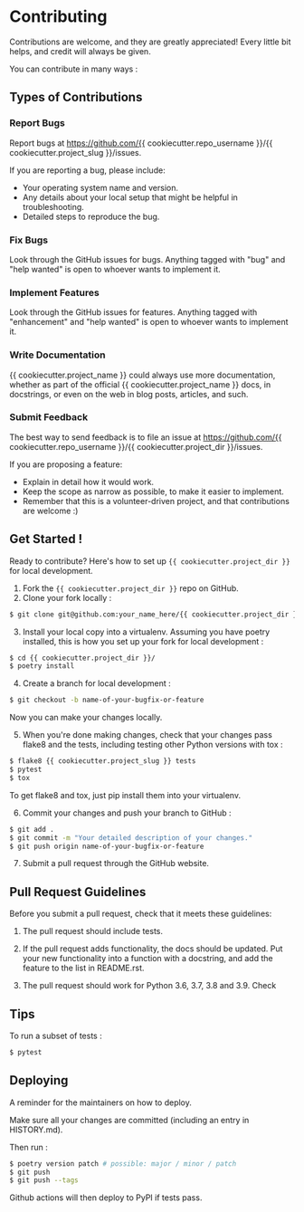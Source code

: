 # Contributing

Contributions are welcome, and they are greatly appreciated! Every little bit helps, and credit will always be given.

You can contribute in many ways :

## Types of Contributions

### Report Bugs

Report bugs at https://github.com/{{ cookiecutter.repo_username }}/{{ cookiecutter.project_slug }}/issues.

If you are reporting a bug, please include:

- Your operating system name and version.
- Any details about your local setup that might be helpful in troubleshooting.
- Detailed steps to reproduce the bug.

### Fix Bugs

Look through the GitHub issues for bugs. Anything tagged with "bug" and "help wanted" is open to whoever wants to implement it.

### Implement Features

Look through the GitHub issues for features. Anything tagged with "enhancement" and "help wanted" is open to whoever wants to implement it.

### Write Documentation

{{ cookiecutter.project_name }} could always use more documentation, whether as part of the official {{ cookiecutter.project_name }} docs, in docstrings, or even on the web in blog posts, articles, and such.

### Submit Feedback

The best way to send feedback is to file an issue at https://github.com/{{ cookiecutter.repo_username }}/{{ cookiecutter.project_dir }}/issues.

If you are proposing a feature:

- Explain in detail how it would work.
- Keep the scope as narrow as possible, to make it easier to implement.
- Remember that this is a volunteer-driven project, and that contributions are welcome :)

## Get Started !

Ready to contribute? Here's how to set up `{{ cookiecutter.project_dir }}` for local development.

1. Fork the `{{ cookiecutter.project_dir }}` repo on GitHub.
2. Clone your fork locally :

```bash
$ git clone git@github.com:your_name_here/{{ cookiecutter.project_dir }}.git
```

3. Install your local copy into a virtualenv. Assuming you have poetry installed, this is how you set up your fork for local development :

```bash
$ cd {{ cookiecutter.project_dir }}/
$ poetry install
```

4. Create a branch for local development :

```bash
$ git checkout -b name-of-your-bugfix-or-feature
```

Now you can make your changes locally.

5. When you're done making changes, check that your changes pass flake8 and the tests, including testing other Python versions with tox :

```bash
$ flake8 {{ cookiecutter.project_slug }} tests
$ pytest
$ tox
```

To get flake8 and tox, just pip install them into your virtualenv.

6. Commit your changes and push your branch to GitHub :

```bash
$ git add .
$ git commit -m "Your detailed description of your changes."
$ git push origin name-of-your-bugfix-or-feature
```

7. Submit a pull request through the GitHub website.

## Pull Request Guidelines

Before you submit a pull request, check that it meets these guidelines:

1. The pull request should include tests.

2. If the pull request adds functionality, the docs should be updated. Put your new functionality into a function with a docstring, and add the feature to the list in README.rst.

3. The pull request should work for Python 3.6, 3.7, 3.8 and 3.9. Check

## Tips

To run a subset of tests :

```bash
$ pytest
```

## Deploying


A reminder for the maintainers on how to deploy.

Make sure all your changes are committed (including an entry in HISTORY.md).

Then run :

```bash
$ poetry version patch # possible: major / minor / patch
$ git push
$ git push --tags
```

Github actions will then deploy to PyPI if tests pass.
